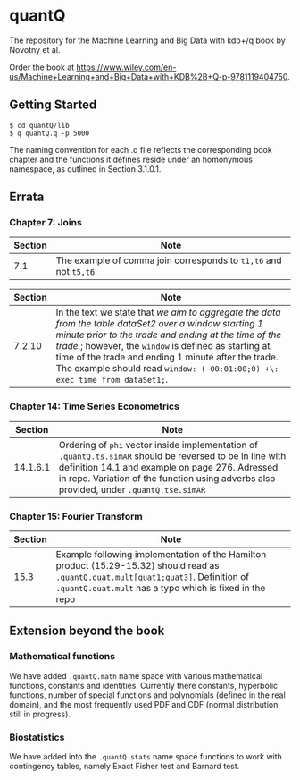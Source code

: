 # quantQ

The repository for the Machine Learning and Big Data with kdb+/q book by Novotny et al.

Order the book at https://www.wiley.com/en-us/Machine+Learning+and+Big+Data+with+KDB%2B+Q-p-9781119404750.

## Getting Started

```
$ cd quantQ/lib
$ q quantQ.q -p 5000
```

The naming convention for each .q file reflects the corresponding book chapter and the functions it defines reside under an homonymous namespace, as outlined in Section 3.1.0.1.

## Errata

### Chapter 7: Joins

| Section       | Note                
| ------------- |-------------------- 
| 7.1           | The example of comma join corresponds to ```t1,t6``` and not ```t5,t6```.


| Section       | Note                
| ------------- |-------------------- 
| 7.2.10        | In the text we state that *we aim to aggregate the data from the table dataSet2 over a window starting 1 minute prior to the trade and ending at the time of the trade.*; however, the ```window``` is defined as starting at time of the trade and ending 1 minute after the trade. The example should read ```window: (-00:01:00;0) +\: exec time from dataSet1;```.

### Chapter 14: Time Series Econometrics

| Section       | Note                
| ------------- |--------------------
| 14.1.6.1      | Ordering of ```phi``` vector inside implementation of  ```.quantQ.ts.simAR``` should be reversed to be in line with definition 14.1 and example on page 276. Adressed in repo. Variation of the function using adverbs also provided, under ```.quantQ.tse.simAR``` 
     

### Chapter 15: Fourier Transform

| Section       | Note                
| ------------- |-------------------- 
| 15.3          | Example following implementation of the Hamilton product (15.29-15.32) should read as ```.quantQ.quat.mult[quat1;quat3]```. Definition of ```.quantQ.quat.mult``` has a typo which is fixed in the repo    



## Extension beyond the book

### Mathematical functions

We have added ```.quantQ.math``` name space with various mathematical functions, constants and identities. Currently there constants, hyperbolic functions, number of special functions and polynomials (defined in the real domain), and the most frequently used PDF and CDF (normal distribution still in progress).

### Biostatistics

We have added into the ```.quantQ.stats``` name space functions to work with contingency tables, namely Exact Fisher test and Barnard test.
 
